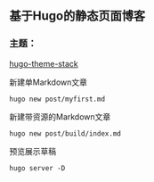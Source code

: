 ## 基于Hugo的静态页面博客

### 主题：
[hugo-theme-stack](https://github.com/CaiJimmy/hugo-theme-stack)


新建单Markdown文章
```azure
hugo new post/myfirst.md
```

新建带资源的Markdown文章
```azure
hugo new post/build/index.md 
```

预览展示草稿
```azure
hugo server -D
```
